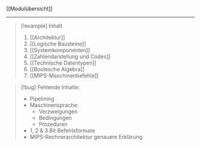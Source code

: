[[Modulübersicht]]

---

> [!example] Inhalt
> 1. [[Architektur]]
> 2. [[Logische Bausteine]]
> 3. [[Systemkomponenten]]
> 4. [[Zahlendarstellung und Codes]]
> 5. [[Technische Datentypen]]
> 6. [[Boolesche Algebra]]
> 7. [[MIPS-Maschinenbefehle]]

> [!bug] Fehlende Inhalte:
> - Pipelining
> - Maschinensprache:
> 	- Verzweigungen 
> 	- Bedingungen
> 	- Prozeduren
> - 1, 2 & 3 Bit Befehlsformate
> - MIPS-Rechnerarchitektur genauere Erklärung
